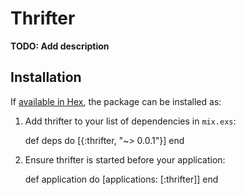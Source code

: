 # Thrifter

**TODO: Add description**

## Installation

If [available in Hex](https://hex.pm/docs/publish), the package can be installed as:

  1. Add thrifter to your list of dependencies in `mix.exs`:

        def deps do
          [{:thrifter, "~> 0.0.1"}]
        end

  2. Ensure thrifter is started before your application:

        def application do
          [applications: [:thrifter]]
        end

